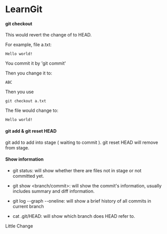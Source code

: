 LearnGit
========

#### git checkout <file>

This would revert the change of <file> to HEAD.

For example, file a.txt:
```
Hello world!
```
You commit it by 'git commit'

Then you change it to:
```
ABC
```
Then you use 
```
git checkout a.txt
```
The file would change to:
```
Hello world!
```

#### git add <file> & git reset HEAD <file>
git add to add <file> into stage ( waiting to commit ). git reset HEAD <file> will remove <file> from stage.

#### Show information

* git status: will show whether there are files not in stage or not committed yet.

* git show <branch/commit>: will show the commit's information, usually includes summary and diff information.

* git log --graph --oneline: will show a brief history of all commits in current branch

* cat .git/HEAD: will show which branch does HEAD refer to.

Little Change
 
